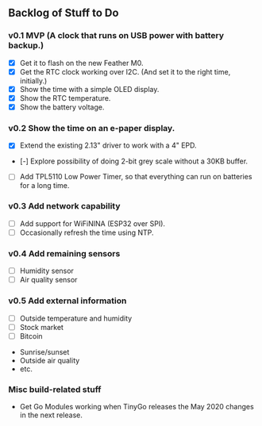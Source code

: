 ## Backlog of Stuff to Do

### v0.1 MVP (A clock that runs on USB power with battery backup.)

* [X] Get it to flash on the new Feather M0.
* [X] Get the RTC clock working over I2C. (And set it to the right time, initially.)
* [X] Show the time with a simple OLED display.
* [X] Show the RTC temperature.
* [X] Show the battery voltage.

### v0.2 Show the time on an e-paper display.

* [X] Extend the existing 2.13" driver to work with a 4" EPD.
* [-] Explore possibility of doing 2-bit grey scale without a 30KB buffer.
* [ ] Add TPL5110 Low Power Timer, so that everything can run on batteries for a long time.

### v0.3 Add network capability

* [ ] Add support for WiFiNINA (ESP32 over SPI).
* [ ] Occasionally refresh the time using NTP.

### v0.4 Add remaining sensors

* [ ] Humidity sensor
* [ ] Air quality sensor

### v0.5 Add external information

* [ ] Outside temperature and humidity
* [ ] Stock market
* [ ] Bitcoin
* Sunrise/sunset
* Outside air quality
* etc.

### Misc build-related stuff

* Get Go Modules working when TinyGo releases the May 2020 changes in the next release.